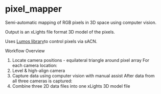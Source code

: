 # pixel_mapper
Semi-automatic mapping of RGB pixels in 3D space using computer vision.

Output is an xLights file format 3D model of the pixels.

Uses  [Lumos library](https://github.com/ptone/Lumos)to control pixels via sACN.

Workflow Overview
1) Locate camera positions - equilateral triangle around pixel array
For each camera location:
2) Level & high-align camera
3) Capture data using computer vision with manual assist
After data from all three cameras is captured:
4) Combine three 2D data files into one xLights 3D model file

